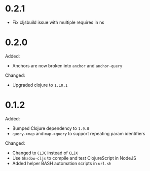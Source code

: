 # 0.2.1

* Fix cljsbuild issue with multiple requires in ns

# 0.2.0

Added:

* Anchors are now broken into `anchor` and `anchor-query`

Changed:

* Upgraded clojure to `1.10.1`

# 0.1.2

Added:

* Bumped Clojure dependency to `1.9.0`
* `query->map` and `map->query` to support repeating param identifiers

Changed:

* Changed to `CLJC` instead of `CLJX`
* Use `Shadow-cljs` to compile and test ClojureScript in NodeJS
* Added helper BASH automation scripts in `url.sh`
